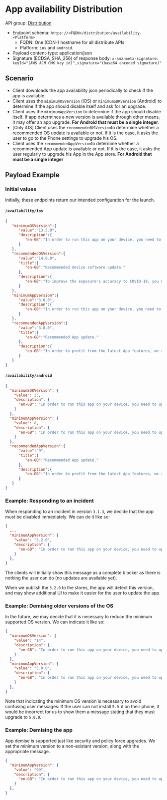 # App availability Distribution

API group: [Distribution](../guidebook.md#system-apis-and-interfaces)

- Endpoint schema: ```https://<FQDN>/distribution/availability-<Platform>```
  - FQDN: One (CDN-) hostname for all distribute APIs
  - Platform: `ios` and `android`.
- Payload content-type: application/json
- Signature (ECDSA_SHA_256) of response body: ```x-amz-meta-signature: keyId="(AWS ACM CMK key id)",signature="(base64 encoded signature)"```

## Scenario
- Client downloads the app availability json periodically to check if the app is available.
- Client uses the `minimumOSVersion` (iOS) or `minimumSDKVersion` (Android) to determine if the app should disable itself and ask for an upgrade.
- Client uses the `minimumAppVersion` to determine if the app should disable itself. If app determines a new version is available through other means, it may offer an app upgrade. **For Android that must be a single integer**.
- [Only iOS] Client uses the `recommendedOSVersion`to determine whether a recommended OS update is available or not. If it is the case, it asks the user to go to the Phone settings to upgrade his OS.
- Client uses the `recommendedAppVersion`to determine whether a recommended App update is available or not. If it is the case, it asks the user regularly to upgrade his App in the App store. **For Android that must be a single integer**
 
## Payload Example

### Initial values

Initially, these endpoints return our intended configuration for the launch.

#### `/availability/ios`

```json
{
   "minimumOSVersion":{
      "value":"13.5.0",
      "description":{
         "en-GB":"In order to run this app on your device, you need to update your device software. Please go to settings and update it from there."
      }
   },
   "recommendedOSVersion":{
      "value":"14.0.0",
      "title":{
         "en-GB":"Recommended device software update."
      },
      "description":{
         "en-GB":"To improve the exposure's accuracy to COVID-19, you need to update your device software. Please go to settings and update it from there."
      }
   },
   "minimumAppVersion":{
      "value":"3.0.0",
      "description":{
         "en-GB":"In order to run this app on your device, you need to update it to the latest version. Please go to the app store and update it from there."
      }
   },
   "recommendedAppVersion":{
      "value":"3.8.0",
      "title":{
         "en-GB":"Recommended App update."
      },
      "description":{
         "en-GB":"In order to profit from the latest App features, we recommend you to update it to the latest version. Please go to the app store and update it from there."
      }
   }
}

```

#### `/availability/android`

```json
{
  "minimumSDKVersion": {
    "value": 23,
    "description": {
      "en-GB": "In order to run this app on your device, you need to update your device software. Please go to settings and update it from there."
    }
  },
  "minimumAppVersion": {
    "value": 8,
    "description": {
      "en-GB": "In order to run this app on your device, you need to update it to the latest version. Please go to the app store and update it from there."
    }
  },
  "recommendedAppVersion":{
      "value":"9",
      "title":{
         "en-GB":"Recommended App update."
      },
      "description":{
         "en-GB":"In order to profit from the latest App features, we recommend you to update it to the latest version. Please go to the app store and update it from there."
      }
   }
}
```

### Example: Responding to an incident

When responding to an incident in version `3.1.3`, we decide that the app must be disabled immediately. We can do it like so:

```json
{
  ...
  "minimumAppVersion": {
    "value": "3.2.0",
    "description": {
      "en-GB": "In order to run this app on your device, you need to update it to the latest version. Please go to the app store and update it from there."
    }
  },
}
```

The clients will initially show this message as a complete blocker as there is nothing the user can do (no updates are available yet).

When we publish the `3.2.0` to the stores, the app will detect this version, and may show additional UI to make it easier for the user to update the app.

### Example: Demising older versions of the OS

In the future, we may decide that it is necessary to reduce the minimum supported OS version. We can indicate it like so:

```json
{
  "minimumOSVersion": {
    "value": "14",
    "description": {
      "en-GB": "In order to run this app on your device, you need to update your device software. Please go to settings and update it from there."
    }
  },
  "minimumAppVersion": {
    "value": "5.0.0",
    "description": {
      "en-GB": "In order to run this app on your device, you need to update it to the latest version. Please go to the app store and update it from there."
    }
  },
}
```

Note that indicating the minimum OS version is necessary to avoid confusing user messages: If the user can not install `5.0.0` on their phone, it would be incorrect for us to show them a message stating that they must upgrade to `5.0.0`.

### Example: Demising the app

App demise is supported just like security and policy force upgrades. We set the minimum version to a non-existant version, along with the appropriate message.

```json
{
  "minimumAppVersion": {
    "value": "99",
    "description": {
      "en-GB": "In order to run this app on your device, you need to update it to the latest version. Please go to the app store and update it from there."
    }
  },
}
```
